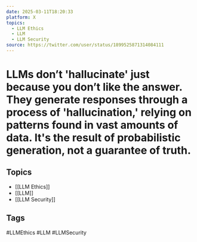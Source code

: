 ```yaml
---
date: 2025-03-11T18:20:33
platform: X
topics:
  - LLM Ethics
  - LLM
  - LLM Security
source: https://twitter.com/user/status/1899525871314084111
---
```

# LLMs don’t 'hallucinate' just because you don’t like the answer. They generate responses through a process of 'hallucination,' relying on patterns found in vast amounts of data. It's the result of probabilistic generation, not a guarantee of truth.

## Topics
- [[LLM Ethics]]
- [[LLM]]
- [[LLM Security]]

## Tags
#LLMEthics #LLM #LLMSecurity